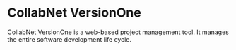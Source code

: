 
# CollabNet VersionOne

CollabNet VersionOne is a web-based project management tool. It manages the entire software development life cycle.
